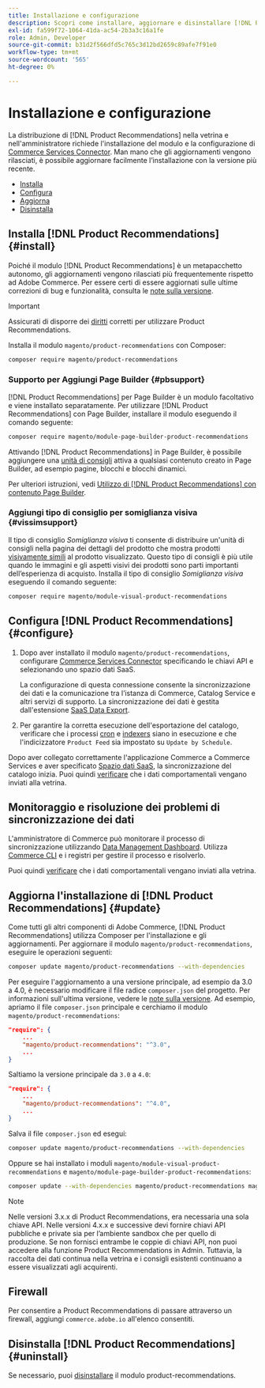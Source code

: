 ```yaml
---
title: Installazione e configurazione
description: Scopri come installare, aggiornare e disinstallare [!DNL Product Recommendations].
exl-id: fa599f72-1064-41da-ac54-2b3a3c16a1fe
role: Admin, Developer
source-git-commit: b31d2f566dfd5c765c3d12bd2659c89afe7f91e0
workflow-type: tm+mt
source-wordcount: '565'
ht-degree: 0%

---
```


# Installazione e configurazione

La distribuzione di [!DNL Product Recommendations] nella vetrina e nell&#39;amministratore richiede l&#39;installazione del modulo e la configurazione di [Commerce Services Connector](../landing/saas.md). Man mano che gli aggiornamenti vengono rilasciati, è possibile aggiornare facilmente l’installazione con la versione più recente.

- [Installa](#install)
- [Configura](#configure)
- [Aggiorna](#update)
- [Disinstalla](#uninstall)

## Installa [!DNL Product Recommendations] {#install}

Poiché il modulo [!DNL Product Recommendations] è un metapacchetto autonomo, gli aggiornamenti vengono rilasciati più frequentemente rispetto ad Adobe Commerce. Per essere certi di essere aggiornati sulle ultime correzioni di bug e funzionalità, consulta le [note sulla versione](release-notes.md).

>[!IMPORTANT]
>
>Assicurati di disporre dei [diritti](../landing/saas.md#credentials) corretti per utilizzare Product Recommendations.

Installa il modulo `magento/product-recommendations` con Composer:

```bash
composer require magento/product-recommendations
```

### Supporto per Aggiungi Page Builder {#pbsupport}

[!DNL Product Recommendations] per Page Builder è un modulo facoltativo e viene installato separatamente. Per utilizzare [!DNL Product Recommendations] con Page Builder, installare il modulo eseguendo il comando seguente:

```bash
composer require magento/module-page-builder-product-recommendations
```

Attivando [!DNL Product Recommendations] in Page Builder, è possibile aggiungere una [unità di consigli](https://experienceleague.adobe.com/en/docs/commerce-admin/page-builder/add-content/recommendations) attiva a qualsiasi contenuto creato in Page Builder, ad esempio pagine, blocchi e blocchi dinamici.

Per ulteriori istruzioni, vedi [Utilizzo di [!DNL Product Recommendations] con contenuto Page Builder](page-builder.md).

### Aggiungi tipo di consiglio per somiglianza visiva {#vissimsupport}

Il tipo di consiglio _Somiglianza visiva_ ti consente di distribuire un&#39;unità di consigli nella pagina dei dettagli del prodotto che mostra prodotti [visivamente simili](type.md#visualsim) al prodotto visualizzato. Questo tipo di consigli è più utile quando le immagini e gli aspetti visivi dei prodotti sono parti importanti dell’esperienza di acquisto. Installa il tipo di consiglio _Somiglianza visiva_ eseguendo il comando seguente:

```bash
composer require magento/module-visual-product-recommendations
```

## Configura [!DNL Product Recommendations] {#configure}

1. Dopo aver installato il modulo `magento/product-recommendations`, configurare [Commerce Services Connector](../landing/saas.md) specificando le chiavi API e selezionando uno spazio dati SaaS.

   La configurazione di questa connessione consente la sincronizzazione dei dati e la comunicazione tra l’istanza di Commerce, Catalog Service e altri servizi di supporto. La sincronizzazione dei dati è gestita dall&#39;estensione [SaaS Data Export](../data-export/overview.md).

1. Per garantire la corretta esecuzione dell&#39;esportazione del catalogo, verificare che i processi [cron](https://experienceleague.adobe.com/en/docs/commerce-operations/configuration-guide/cli/configure-cron-jobs) e [indexers](https://experienceleague.adobe.com/en/docs/commerce-operations/configuration-guide/cli/manage-indexers) siano in esecuzione e che l&#39;indicizzatore `Product Feed` sia impostato su `Update by Schedule`.

Dopo aver collegato correttamente l&#39;applicazione Commerce a Commerce Services e aver specificato [Spazio dati SaaS](../landing/saas.md#saas-configuration), la sincronizzazione del catalogo inizia. Puoi quindi [verificare](verify.md) che i dati comportamentali vengano inviati alla vetrina.

## Monitoraggio e risoluzione dei problemi di sincronizzazione dei dati

L&#39;amministratore di Commerce può monitorare il processo di sincronizzazione utilizzando [Data Management Dashboard](https://experienceleague.adobe.com/en/docs/commerce-admin/systems/data-transfer/data-dashboard). Utilizza [Commerce CLI](../data-export/data-export-cli-commands.md#troubleshooting) e i registri per gestire il processo e risolverlo.

Puoi quindi [verificare](verify.md) che i dati comportamentali vengano inviati alla vetrina.

## Aggiorna l&#39;installazione di [!DNL Product Recommendations] {#update}

Come tutti gli altri componenti di Adobe Commerce, [!DNL Product Recommendations] utilizza Composer per l&#39;installazione e gli aggiornamenti. Per aggiornare il modulo `magento/product-recommendations`, eseguire le operazioni seguenti:

```bash
composer update magento/product-recommendations --with-dependencies
```

Per eseguire l&#39;aggiornamento a una versione principale, ad esempio da 3.0 a 4.0, è necessario modificare il file radice `composer.json` del progetto. Per informazioni sull&#39;ultima versione, vedere le [note sulla versione](release-notes.md). Ad esempio, apriamo il file `composer.json` principale e cerchiamo il modulo `magento/product-recommendations`:

```json
"require": {
    ...
    "magento/product-recommendations": "^3.0",
    ...
}
```

Saltiamo la versione principale da `3.0` a `4.0`:

```json
"require": {
    ...
    "magento/product-recommendations": "^4.0",
    ...
}
```

Salva il file `composer.json` ed esegui:

```bash
composer update magento/product-recommendations --with-dependencies
```

Oppure se hai installato i moduli `magento/module-visual-product-recommendations` e `magento/module-page-builder-product-recommendations`:

```bash
composer update --with-dependencies magento/product-recommendations magento/module-visual-product-recommendations magento/module-page-builder-product-recommendations
```

>[!NOTE]
>
> Nelle versioni 3.x.x di Product Recommendations, era necessaria una sola chiave API. Nelle versioni 4.x.x e successive devi fornire chiavi API pubbliche e private sia per l’ambiente sandbox che per quello di produzione. Se non fornisci entrambe le coppie di chiavi API, non puoi accedere alla funzione Product Recommendations in Admin. Tuttavia, la raccolta dei dati continua nella vetrina e i consigli esistenti continuano a essere visualizzati agli acquirenti.

## Firewall

Per consentire a Product Recommendations di passare attraverso un firewall, aggiungi `commerce.adobe.io` all&#39;elenco consentiti.

## Disinstalla [!DNL Product Recommendations] {#uninstall}

Se necessario, puoi [disinstallare](https://experienceleague.adobe.com/en/docs/commerce-operations/installation-guide/tutorials/uninstall-modules) il modulo product-recommendations.
